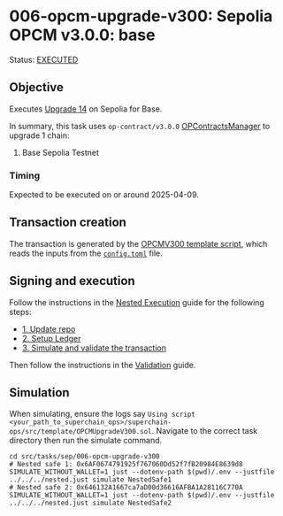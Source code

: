 # 006-opcm-upgrade-v300: Sepolia OPCM v3.0.0: base

Status: [EXECUTED](https://sepolia.etherscan.io/tx/0x94d62c8f32cd94674ec2292b87f4ee58857e2bbe14e073711e736dae616ec3d1)

## Objective

Executes [Upgrade 14](https://gov.optimism.io/t/upgrade-proposal-14-isthmus-l1-contracts-mt-cannon/9796) on Sepolia for Base.

In summary, this task uses `op-contract/v3.0.0` [OPContractsManager](https://github.com/ethereum-optimism/optimism/blob/op-contracts/v3.0.0-rc.2/packages/contracts-bedrock/src/L1/OPContractsManager.sol) to upgrade 1 chain:
1. Base Sepolia Testnet

### Timing

Expected to be executed on or around 2025-04-09.

## Transaction creation

The transaction is generated by the [OPCMV300 template script](../../../template/OPCMUpgradeV300.sol),
which reads the inputs from the [`config.toml`](./config.toml) file.

## Signing and execution

Follow the instructions in the [Nested Execution](../../../NESTED.md) guide for the following steps:

- [1. Update repo](../../../NESTED.md#1-update-repo)
- [2. Setup Ledger](../../../NESTED.md#2-setup-ledger)
- [3. Simulate and validate the transaction](../../../NESTED.md#3-simulate-and-validate-the-transaction)

Then follow the instructions in the [Validation](./VALIDATION.md) guide.

## Simulation

When simulating, ensure the logs say `Using script <your_path_to_superchain_ops>/superchain-ops/src/template/OPCMUpgradeV300.sol`.
Navigate to the correct task directory then run the simulate command.
```
cd src/tasks/sep/006-opcm-upgrade-v300
# Nested safe 1: 0x6AF0674791925f767060Dd52f7fB20984E8639d8
SIMULATE_WITHOUT_WALLET=1 just --dotenv-path $(pwd)/.env --justfile ../../../nested.just simulate NestedSafe1
# Nested safe 2: 0x646132A1667ca7aD00d36616AFBA1A28116C770A
SIMULATE_WITHOUT_WALLET=1 just --dotenv-path $(pwd)/.env --justfile ../../../nested.just simulate NestedSafe2
```